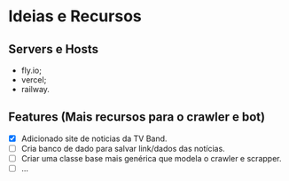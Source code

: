 # Ideias e Recursos

## Servers e Hosts

* fly.io;
* vercel;
* railway.

## Features (Mais recursos para o crawler e bot)

- [x] Adicionado site de noticias da TV Band.
- [ ] Cria banco de dado para salvar link/dados das notícias.
- [ ] Criar uma classe base mais genérica que modela o crawler e scrapper.
- [ ] ...
